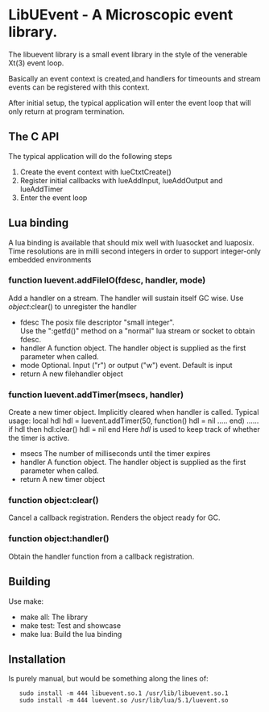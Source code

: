 LibUEvent - A Microscopic event library.
========================================

The libuevent library is a small event library in the style of the venerable
Xt(3) event loop.

Basically an event context is created,and handlers for timeounts and stream
events can be registered with this context.

After initial setup, the typical application will enter the event loop that
will only return at program termination.

The C API
---------
The typical application will do the following steps
1. Create the event context with lueCtxtCreate()
2. Register initial callbacks with lueAddInput, lueAddOutput and lueAddTimer
3. Enter the event loop

Lua binding
-----------
A lua binding is available that should mix well with luasocket and luaposix.
Time resolutions are in milli second integers in order to support integer-only
embedded environments

### function luevent.addFileIO(fdesc, handler, mode)
Add a handler on a stream.  The handler will sustain itself GC wise.
Use *object*:clear() to unregister the handler
* fdesc   The posix file descriptor "small integer".  
          Use the ":getfd()" method on a "normal" lua stream or socket to obtain fdesc.
* handler A function object. The handler object is supplied as the first parameter when called.
* mode    Optional. Input ("r") or output ("w") event. Default is input
* return  A new filehandler object

### function luevent.addTimer(msecs, handler)
Create a new timer object. Implicitly cleared when handler is called.
Typical usage:
  local hdl
  hdl = luevent.addTimer(50, function() hdl = nil ..... end)
  ......
  if hdl then hdl:clear() hdl = nil end
Here *hdl* is used to keep track of whether the timer is active.

* msecs   The number of milliseconds until the timer expires
* handler A function object. The handler object is supplied as the first parameter when called.
* return  A new timer object

### function object:clear()
Cancel a callback registration. Renders the object ready for GC.

### function object:handler()
Obtain the handler function from a callback registration.


Building
--------
Use make:

* make all: The library
* make test: Test and showcase
* make lua: Build the lua binding

Installation
------------
Is purely manual, but would be something along the lines of:
```
   sudo install -m 444 libuevent.so.1 /usr/lib/libuevent.so.1
   sudo install -m 444 luevent.so /usr/lib/lua/5.1/luevent.so
```
<!-- vim: set syntax=mkd textwidth=79 nofoldenable: -->

